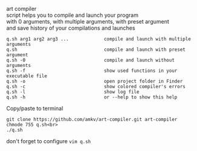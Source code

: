 art compiler<br>script helps you to compile and launch your program<br>
with 0 arguments, with multiple arguments, with preset argument<br>
and save history of your compilations and launches

    q.sh arg1 arg2 arg3 ...	            compile and launch with multiple arguments
	q.sh                                compile and launch with preset argument
    q.sh -0                             compile and launch without arguments
    q.sh -f						        show used functions in your executable file
    q.sh -o						        open project folder in Finder
    q.sh -c						        show colored compiler's errors
    q.sh -l						        show log file
    q.sh -h						        or --help to show this help
    
Copy/paste to terminal

    git clone https://github.com/amkv/art-compiler.git art-compiler
    chmode 755 q.sh<br>
    ./q.sh

don't forget to configure
`vim q.sh`
